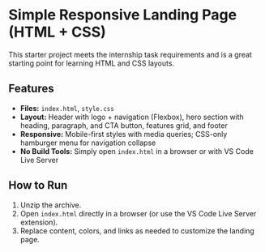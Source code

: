# Simple Responsive Landing Page (HTML + CSS)

This starter project meets the internship task requirements and is a great starting point for learning HTML and CSS layouts.

## Features
- **Files:** `index.html`, `style.css`  
- **Layout:** Header with logo + navigation (Flexbox), hero section with heading, paragraph, and CTA button, features grid, and footer  
- **Responsive:** Mobile-first styles with media queries; CSS-only hamburger menu for navigation collapse  
- **No Build Tools:** Simply open `index.html` in a browser or with VS Code Live Server  

## How to Run
1. Unzip the archive.  
2. Open `index.html` directly in a browser (or use the VS Code Live Server extension).  
3. Replace content, colors, and links as needed to customize the landing page.  
